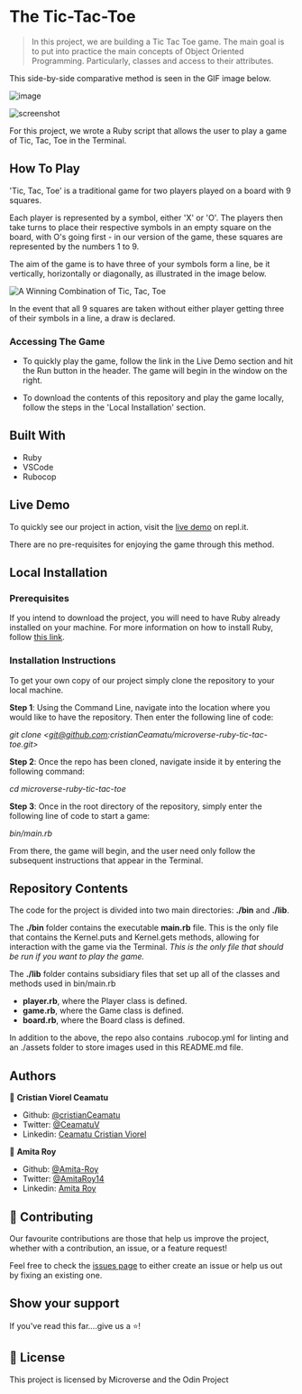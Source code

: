 # The Tic-Tac-Toe

> In this project, we are building a Tic Tac Toe game. The main goal is to put into practice the main concepts of Object Oriented Programming. Particularly, classes and access to their attributes.

This side-by-side comparative method is seen in the GIF image below.

![image](.github/animation.gif)

![screenshot](assets/images/replit.png)

For this project, we wrote a Ruby script that allows the user to play a game of Tic, Tac, Toe in the Terminal.

## How To Play

'Tic, Tac, Toe' is a traditional game for two players played on a board with 9 squares.

Each player is represented by a symbol, either 'X' or 'O'. The players then take turns to place their respective symbols in an empty square on the board, with O's going first - in our version of the game, these squares are represented by the numbers 1 to 9.

The aim of the game is to have three of your symbols form a line, be it vertically, horizontally or diagonally, as illustrated in the image below.

![A Winning Combination of Tic, Tac, Toe](./assets/game_instructions_image.jpg)

In the event that all 9 squares are taken without either player getting three of their symbols in a line, a draw is declared.

### Accessing The Game

- To quickly play the game, follow the link in the Live Demo section and hit the Run button in the header. The game will begin in the window on the right.

- To download the contents of this repository and play the game locally, follow the steps in the 'Local Installation' section.

## Built With

- Ruby
- VSCode
- Rubocop

## Live Demo

To quickly see our project in action, visit the [live demo](https://repl.it/@cristianCeamatu/microverse-ruby-tic-tac-toe#bin/main.rb) on repl.it.

There are no pre-requisites for enjoying the game through this method.

## Local Installation

### Prerequisites

If you intend to download the project, you will need to have Ruby already installed on your machine. For more information on how to install Ruby, follow [this link](https://www.ruby-lang.org/en/downloads/).

### Installation Instructions

To get your own copy of our project simply clone the repository to your local machine.

**Step 1**: Using the Command Line, navigate into the location where you would like to have the repository. Then enter the following line of code:

_git clone <git@github.com:cristianCeamatu/microverse-ruby-tic-tac-toe.git>_

**Step 2**: Once the repo has been cloned, navigate inside it by entering the following command:

_cd microverse-ruby-tic-tac-toe_

**Step 3**: Once in the root directory of the repository, simply enter the following line of code to start a game:

_bin/main.rb_

From there, the game will begin, and the user need only follow the subsequent instructions that appear in the Terminal.

## Repository Contents

The code for the project is divided into two main directories: **./bin** and **./lib**.

The **./bin** folder contains the executable **main.rb** file. This is the only file that contains the Kernel.puts and Kernel.gets methods, allowing for interaction with the game via the Terminal. _This is the only file that should be run if you want to play the game._

The **./lib** folder contains subsidiary files that set up all of the classes and methods used in bin/main.rb

- **player.rb**, where the Player class is defined.
- **game.rb**, where the Game class is defined.
- **board.rb**, where the Board class is defined.

In addition to the above, the repo also contains .rubocop.yml for linting and an ./assets folder to store images used in this README.md file.

## Authors

👤 **Cristian Viorel Ceamatu**

- Github: [@cristianCeamatu](https://github.com/cristianCeamatu)
- Twitter: [@CeamatuV](https://twitter.com/CeamatuV)
- Linkedin: [Ceamatu Cristian Viorel](https://www.linkedin.com/in/ceamatu-cristian-viorel-7a5469136/)

👤 **Amita Roy**

- Github: [@Amita-Roy](https://github.com/Amita-Roy)
- Twitter: [@AmitaRoy14](https://twitter.com/AmitaRoy14)
- Linkedin: [Amita Roy](https://www.linkedin.com/in/amita-roy-3b823b68/)

## 🤝 Contributing

Our favourite contributions are those that help us improve the project, whether with a contribution, an issue, or a feature request!

Feel free to check the [issues page](https://github.com/cristianCeamatu/microverse-ruby-tic-tac-toe/issues) to either create an issue or help us out by fixing an existing one.

## Show your support

If you've read this far....give us a ⭐️!

## 📝 License

This project is licensed by Microverse and the Odin Project